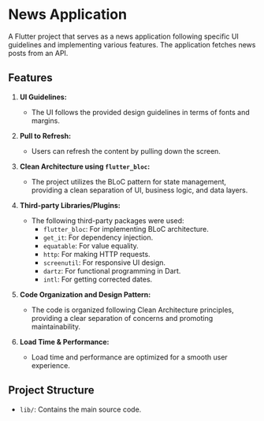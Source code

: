 # News Application

A Flutter project that serves as a news application following specific UI guidelines and implementing various features. The application fetches news posts from an API.
## Features

1. **UI Guidelines:**
   - The UI follows the provided design guidelines in terms of fonts and margins.

2. **Pull to Refresh:**
   - Users can refresh the content by pulling down the screen.

3. **Clean Architecture using `flutter_bloc`:**
   - The project utilizes the BLoC pattern for state management, providing a clean separation of UI, business logic, and data layers.

4. **Third-party Libraries/Plugins:**
   - The following third-party packages were used:
     - `flutter_bloc`: For implementing BLoC architecture.
     - `get_it`: For dependency injection.
     - `equatable`: For value equality.
     - `http`: For making HTTP requests.
     - `screenutil`: For responsive UI design.
     - `dartz`: For functional programming in Dart.
     - `intl`: For getting corrected dates.

5. **Code Organization and Design Pattern:**
   - The code is organized following Clean Architecture principles, providing a clear separation of concerns and promoting maintainability.

6. **Load Time & Performance:**
    - Load time and performance are optimized for a smooth user experience.

## Project Structure

- `lib/`: Contains the main source code.


